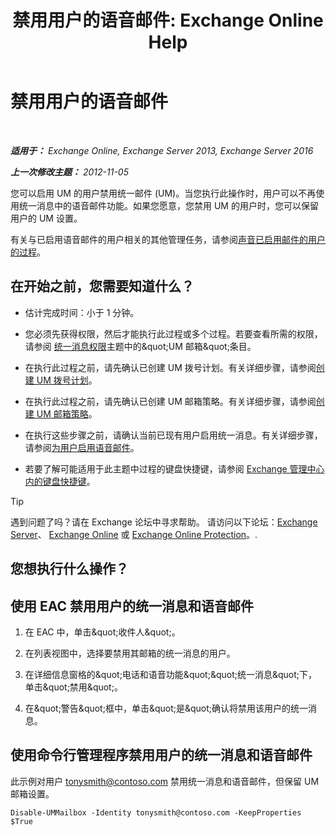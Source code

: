﻿---
title: '禁用用户的语音邮件: Exchange Online Help'
TOCTitle: 禁用用户的语音邮件
ms:assetid: cecc9c0d-377d-489e-9db4-d487e9c0b552
ms:mtpsurl: https://technet.microsoft.com/zh-cn/library/Bb124691(v=EXCHG.150)
ms:contentKeyID: 50491576
ms.date: 05/23/2018
mtps_version: v=EXCHG.150
ms.translationtype: MT
---

# 禁用用户的语音邮件

 

_**适用于：** Exchange Online, Exchange Server 2013, Exchange Server 2016_

_**上一次修改主题：** 2012-11-05_

您可以启用 UM 的用户禁用统一邮件 (UM)。当您执行此操作时，用户可以不再使用统一消息中的语音邮件功能。如果您愿意，您禁用 UM 的用户时，您可以保留用户的 UM 设置。

有关与已启用语音邮件的用户相关的其他管理任务，请参阅[声音已启用邮件的用户的过程](voice-mail-enabled-user-procedures-exchange-2013-help.md)。

## 在开始之前，您需要知道什么？

  - 估计完成时间：小于 1 分钟。

  - 您必须先获得权限，然后才能执行此过程或多个过程。若要查看所需的权限，请参阅 [统一消息权限](unified-messaging-permissions-exchange-2013-help.md)主题中的\&quot;UM 邮箱\&quot;条目。

  - 在执行此过程之前，请先确认已创建 UM 拨号计划。有关详细步骤，请参阅[创建 UM 拨号计划](create-a-um-dial-plan-exchange-2013-help.md)。

  - 在执行此过程之前，请先确认已创建 UM 邮箱策略。有关详细步骤，请参阅[创建 UM 邮箱策略](create-a-um-mailbox-policy-exchange-2013-help.md)。

  - 在执行这些步骤之前，请确认当前已现有用户启用统一消息。有关详细步骤，请参阅[为用户启用语音邮件](enable-a-user-for-voice-mail-exchange-2013-help.md)。

  - 若要了解可能适用于此主题中过程的键盘快捷键，请参阅 [Exchange 管理中心内的键盘快捷键](keyboard-shortcuts-in-the-exchange-admin-center-exchange-online-protection-help.md)。

> [!tip]
> 遇到问题了吗？请在 Exchange 论坛中寻求帮助。 请访问以下论坛：<a href="https://go.microsoft.com/fwlink/p/?linkid=60612">Exchange Server</a>、 <a href="https://go.microsoft.com/fwlink/p/?linkid=267542">Exchange Online</a> 或 <a href="https://go.microsoft.com/fwlink/p/?linkid=285351">Exchange Online Protection</a>。.


## 您想执行什么操作？

## 使用 EAC 禁用用户的统一消息和语音邮件

1.  在 EAC 中，单击\&quot;收件人\&quot;。

2.  在列表视图中，选择要禁用其邮箱的统一消息的用户。

3.  在详细信息窗格的\&quot;电话和语音功能\&quot;\&quot;统一消息\&quot;下，单击\&quot;禁用\&quot;。

4.  在\&quot;警告\&quot;框中，单击\&quot;是\&quot;确认将禁用该用户的统一消息。

## 使用命令行管理程序禁用用户的统一消息和语音邮件

此示例对用户 tonysmith@contoso.com 禁用统一消息和语音邮件，但保留 UM 邮箱设置。

    Disable-UMMailbox -Identity tonysmith@contoso.com -KeepProperties $True

